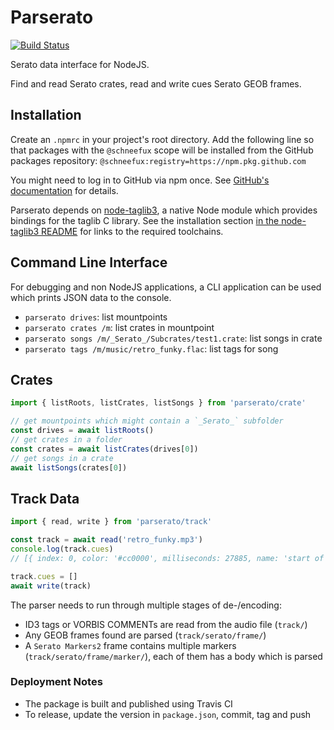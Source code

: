 Parserato
===

[![Build Status](https://travis-ci.com/schneefux/parserato.svg?token=7Xr5KgmaaKq86Bsihnpx&branch=master)](https://travis-ci.com/schneefux/parserato)

Serato data interface for NodeJS.

Find and read Serato crates, read and write cues Serato GEOB frames.

Installation
---

Create an `.npmrc` in your project's root directory. Add the following line so that packages with the `@schneefux` scope will be installed from the GitHub packages repository: `@schneefux:registry=https://npm.pkg.github.com`

You might need to log in to GitHub via npm once. See [GitHub's documentation](https://help.github.com/en/packages/using-github-packages-with-your-projects-ecosystem/configuring-npm-for-use-with-github-packages#installing-a-package) for details.

Parserato depends on [node-taglib3](https://github.com/schneefux/node-taglib3), a native Node module which provides bindings for the taglib C library. See the installation section [in the node-taglib3 README](https://github.com/schneefux/node-taglib3#installation) for links to the required toolchains.

Command Line Interface
---

For debugging and non NodeJS applications, a CLI application can be used which prints JSON data to the console.

  * `parserato drives`: list mountpoints
  * `parserato crates /m`: list crates in mountpoint
  * `parserato songs /m/_Serato_/Subcrates/test1.crate`: list songs in crate
  * `parserato tags /m/music/retro_funky.flac`: list tags for song

Crates
---

```javascript
import { listRoots, listCrates, listSongs } from 'parserato/crate'

// get mountpoints which might contain a `_Serato_` subfolder
const drives = await listRoots()
// get crates in a folder
const crates = await listCrates(drives[0])
// get songs in a crate
await listSongs(crates[0])
```

Track Data
---

```javascript
import { read, write } from 'parserato/track'

const track = await read('retro_funky.mp3')
console.log(track.cues)
// [{ index: 0, color: '#cc0000', milliseconds: 27885, name: 'start of track ♥' }, ...]

track.cues = []
await write(track)
```

The parser needs to run through multiple stages of de-/encoding:
  * ID3 tags or VORBIS COMMENTs are read from the audio file (`track/`)
  * Any GEOB frames found are parsed (`track/serato/frame/`)
  * A `Serato Markers2` frame contains multiple markers (`track/serato/frame/marker/`), each of them has a body which is parsed

### Deployment Notes

  * The package is built and published using Travis CI
  * To release, update the version in `package.json`, commit, tag and push